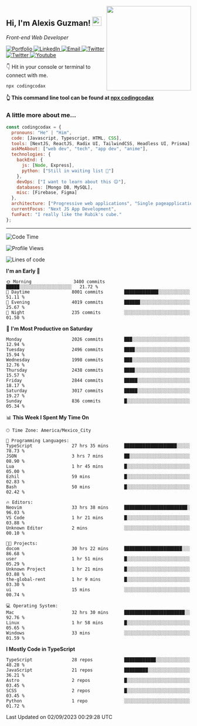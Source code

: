 <img align='right' src="https://media.giphy.com/media/M9gbBd9nbDrOTu1Mqx/giphy.gif" width="230">
<h2>Hi, I'm Alexis Guzman! <img src="https://media.giphy.com/media/hvRJCLFzcasrR4ia7z/giphy.gif" width="25px"></h2>
<p><em>Front-end Web Developer</em></p>

<p>
  <a href='https://www.codingcodax.dev' target='_blank'>
    <img alt='Portfolio' src='https://img.shields.io/badge/Portfolio-black?logo=vercel&style=flat-square'>
  </a>
  <a href='https://linkedin.com/in/codingcodax' target='_blank'>
    <img alt='LinkedIn' src='https://img.shields.io/badge/LinkedIn-black?logo=LinkedIn&style=flat-square'>
  </a>
  <a href='mailto:codingcodax@gmail.com' target='_blank'>
    <img alt='Email' src='https://img.shields.io/badge/Email-black?logo=Gmail&style=flat-square'>
  </a>
  <a href='https://twitter.com/codingcodax' target='_blank'>
    <img alt='Twitter' src='https://img.shields.io/badge/Twitter-black?logo=Twitter&style=flat-square'>
  </a>
  <a href='https://www.instagram.com/codingcodax' target='_blank'>
    <img alt='Twitter' src='https://img.shields.io/badge/Instagram-black?logo=Instagram&style=flat-square'>
  </a>
  <a href='https://www.youtube.com/@codingcodax' target='_blank'>
    <img alt='Youtube' src='https://img.shields.io/badge/YouTube-black?logo=Youtube&style=flat-square'>
  </a>
</p>

👇 Hit in your console or terminal to connect with me.

```bash
npx codingcodax 
```
**👆 This command line tool can be found at [npx codingcodax](https://github.com/codingcodax/npx-codingcodax)**

<h3>A little more about me...</h3>

```javascript
const codingcodax = {
  pronouns: "He" | "Him",
  code: [Javascript, Typescript, HTML, CSS],
  tools: [NextJS, ReactJS, Radix UI, TailwindCSS, Headless UI, Prisma],
  askMeAbout: ["web dev", "tech", "app dev", "anime"],
  technologies: {
    backEnd: {
      js: [Node, Express],
      python: ["Still in waiting list 🥲"]
    },
    devOps: ["I want to learn about this 😊"],
    databases: [Mongo DB, MySQL],
    misc: [Firebase, Figma]
  },
  architecture: ["Progressive web applications", "Single pageapplications"],
  currentFocus: "Next JS App Development",
  funFact: "I really like the Rubik's cube."
};
```

---

<!--START_SECTION:waka-->
![Code Time](http://img.shields.io/badge/Code%20Time-1%2C696%20hrs%2055%20mins-blue)

![Profile Views](http://img.shields.io/badge/Profile%20Views-12-blue)

![Lines of code](https://img.shields.io/badge/From%20Hello%20World%20I%27ve%20Written-9.5%20million%20lines%20of%20code-blue)

**I'm an Early 🐤** 

```text
🌞 Morning                3400 commits        █████░░░░░░░░░░░░░░░░░░░░   21.72 % 
🌆 Daytime                8001 commits        █████████████░░░░░░░░░░░░   51.11 % 
🌃 Evening                4019 commits        ██████░░░░░░░░░░░░░░░░░░░   25.67 % 
🌙 Night                  235 commits         ░░░░░░░░░░░░░░░░░░░░░░░░░   01.50 % 
```
📅 **I'm Most Productive on Saturday** 

```text
Monday                   2026 commits        ███░░░░░░░░░░░░░░░░░░░░░░   12.94 % 
Tuesday                  2496 commits        ████░░░░░░░░░░░░░░░░░░░░░   15.94 % 
Wednesday                1998 commits        ███░░░░░░░░░░░░░░░░░░░░░░   12.76 % 
Thursday                 2438 commits        ████░░░░░░░░░░░░░░░░░░░░░   15.57 % 
Friday                   2844 commits        █████░░░░░░░░░░░░░░░░░░░░   18.17 % 
Saturday                 3017 commits        █████░░░░░░░░░░░░░░░░░░░░   19.27 % 
Sunday                   836 commits         █░░░░░░░░░░░░░░░░░░░░░░░░   05.34 % 
```


📊 **This Week I Spent My Time On** 

```text
🕑︎ Time Zone: America/Mexico_City

💬 Programming Languages: 
TypeScript               27 hrs 35 mins      ████████████████████░░░░░   78.73 % 
JSON                     3 hrs 7 mins        ██░░░░░░░░░░░░░░░░░░░░░░░   08.90 % 
Lua                      1 hr 45 mins        █░░░░░░░░░░░░░░░░░░░░░░░░   05.00 % 
Ezhil                    59 mins             █░░░░░░░░░░░░░░░░░░░░░░░░   02.83 % 
Bash                     50 mins             █░░░░░░░░░░░░░░░░░░░░░░░░   02.42 % 

🔥 Editors: 
Neovim                   33 hrs 38 mins      ████████████████████████░   96.03 % 
VS Code                  1 hr 21 mins        █░░░░░░░░░░░░░░░░░░░░░░░░   03.88 % 
Unknown Editor           2 mins              ░░░░░░░░░░░░░░░░░░░░░░░░░   00.10 % 

🐱‍💻 Projects: 
docom                    30 hrs 22 mins      ██████████████████████░░░   86.68 % 
user                     1 hr 51 mins        █░░░░░░░░░░░░░░░░░░░░░░░░   05.29 % 
Unknown Project          1 hr 21 mins        █░░░░░░░░░░░░░░░░░░░░░░░░   03.88 % 
the-global-rent          1 hr 9 mins         █░░░░░░░░░░░░░░░░░░░░░░░░   03.30 % 
ui                       15 mins             ░░░░░░░░░░░░░░░░░░░░░░░░░   00.74 % 

💻 Operating System: 
Mac                      32 hrs 30 mins      ███████████████████████░░   92.76 % 
Linux                    1 hr 58 mins        █░░░░░░░░░░░░░░░░░░░░░░░░   05.65 % 
Windows                  33 mins             ░░░░░░░░░░░░░░░░░░░░░░░░░   01.59 % 
```

**I Mostly Code in TypeScript** 

```text
TypeScript               28 repos            ████████████░░░░░░░░░░░░░   48.28 % 
JavaScript               21 repos            █████████░░░░░░░░░░░░░░░░   36.21 % 
Astro                    2 repos             █░░░░░░░░░░░░░░░░░░░░░░░░   03.45 % 
SCSS                     2 repos             █░░░░░░░░░░░░░░░░░░░░░░░░   03.45 % 
Python                   1 repo              ░░░░░░░░░░░░░░░░░░░░░░░░░   01.72 % 
```




 Last Updated on 02/09/2023 00:29:28 UTC
<!--END_SECTION:waka-->
